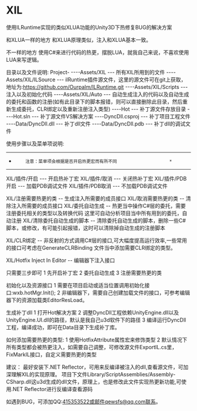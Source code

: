 # XIL
使用ILRuntime实现的类似XLUA功能的Unity3D下热修复BUG的解决方案

和XLUA一样的地方
和XLUA原理类似，注入和XLUA基本一致。

不一样的地方
使用C#来进行代码的热更，摆脱LUA，就我自己来说，不喜欢使用LUA来写逻辑。

目录以及文件说明:
Project-
      ----Assets/XIL            --- 所有XIL所用到的文件
      ----Assets/XIL/ILSource   --- ilRuntime插件源文件，这里的源文件可在git上获取，地址为:https://github.com/Ourpalm/ILRuntime.git
      ----Assets/XIL/Scripts    --- 注入以及初始化代码
      ----Assets/XIL/Auto       --- 自动生成注入的代码以及自动生成的委托和函数的注册(如有此目录下的脚本报错，则可以直接删除此目录，然后重新生成委托，CLR绑定以及重新注册注入类型)
      ----Hot                   --- 补丁源文件存放目录
      ----Hot.sln               --- 补丁源文件VS解决方案
      ----DyncDll.csproj        --- 补丁项目工程文件
      ----Data/DyncDll.dll      --- 补丁dll文件
      ----Data/DyncDll.pdb      --- 补丁dll的调试文件


使用步骤以及菜单项说明:
*********************************************************************
*         注意：菜单项会根据是否开启热更宏而有所不同                    *
*********************************************************************
XIL/插件/开启    --- 开启热补丁宏
XIL/插件/取消    --- 关闭热补丁宏
XIL/插件/PDB开启 --- 加载PDB调试文件
XIL/插件/PDB取消 --- 不加载PDB调试文件

XIL/注册需要热更的类        -- 生成注入所需要的成员接口
XIL/取消需要热更的类        -- 清除注入所需要的成员接口
XIL/委托自动生成            -- 热更当中操作C#层的委托，需要注册委托相关的类型以及转换代码
                               这里可自动分析项目当中所有用到的委托，自动注册
XIL/清除委托自动生成的脚本  -- 清除委托自动生成的脚本，删除一些C#脚本，或修改，有可能引起报错，这时可以清除掉自动生成的注册脚本

XIL/CLR绑定                 -- 非反射的方式调用C#层的接口,可大幅度提高运行效率,一些常用的接口可考虑在GenerateCLRBinding
                               文件当中添加需要CLR绑定的类型。

XIL/Hotfix Inject In Editor -- 编辑器下注入接口

只需要三步即可
1 先开启补丁宏
2 委托自动生成
3 注册需要热更的类

初始化以及资源接口
1 需要在项目启动或适当位置调用初始化接口:wxb.hotMgr.Init();
2 非编辑器下，需要自己创建加载文件的接口，可参考编辑器下的资源加载类EditorResLoad。

生成补丁dll
1 打开Hot解决方案
2 调整DyncDll工程依赖UnityEngine.dll以及UnityEngine.UI.dll的路径，默认是我自己u3d软件下的路径
3 编译运行DyncDll工程，编译成功，即可在Data目录下生成补丁库。

如何添加需要热更的类型:
1 使用HotfixAttribute属性宏来修饰类型
2 默认情况下所有类型都会被热更注入，如需要自己调整，可修改源文件ExportIL.cs里，FixMarkIL接口，自定义需要热更的类型

建议：
最好安装下.NET Reflector，可用来反编译被注入的dll,查看源文件，可加深理解XIL的实现原理。
项目下文件Library/ScriptAssemblies/Assembly-CSharp.dll这u3d生成的dll文件，原理上，也是修改此文件实现热更新功能,可使用.NET Reflector进行反编译查看源码

如遇到BUG，可添加QQ:415353522或邮件qewsfs@qq.com联系。
